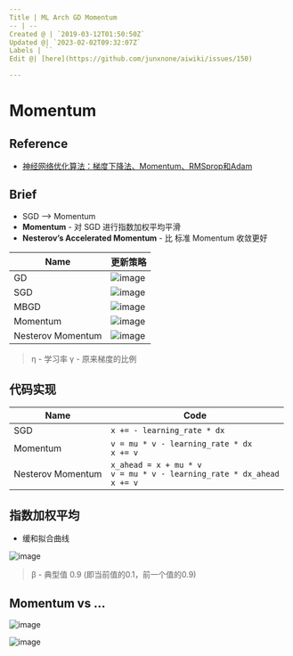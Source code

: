 ```yaml
---
Title | ML Arch GD Momentum
-- | --
Created @ | `2019-03-12T01:50:50Z`
Updated @| `2023-02-02T09:32:07Z`
Labels | ``
Edit @| [here](https://github.com/junxnone/aiwiki/issues/150)

---
```


# Momentum

## Reference

- [神经网络优化算法：梯度下降法、Momentum、RMSprop和Adam](https://www.cnblogs.com/jiaxblog/p/9695042.html)

## Brief

- SGD --> Momentum
- **Momentum** - 对 SGD 进行指数加权平均平滑
- **Nesterov’s Accelerated Momentum** - 比 标准 Momentum 收敛更好

Name | 更新策略
-- | --
GD | ![image](https://user-images.githubusercontent.com/2216970/113683034-55c49580-96f6-11eb-9d2d-0878b3d4d307.png)
SGD | ![image](https://user-images.githubusercontent.com/2216970/113683118-6d038300-96f6-11eb-9c34-c398b880b906.png)
MBGD | ![image](https://user-images.githubusercontent.com/2216970/113683212-85739d80-96f6-11eb-992f-17d702eb007d.png)
Momentum  | ![image](https://user-images.githubusercontent.com/2216970/113683774-28c4b280-96f7-11eb-8a77-85d632f3ec2f.png)
Nesterov Momentum | ![image](https://user-images.githubusercontent.com/2216970/113686504-e5b80e80-96f9-11eb-8e21-280a162f62ae.png)

> η - 学习率
> γ - 原来梯度的比例

## 代码实现

Name | Code 
-- | -- 
SGD | `x += - learning_rate * dx`
Momentum   |  `v = mu * v - learning_rate * dx`<br>`x += v`
Nesterov Momentum | `x_ahead = x + mu * v`<br>`v = mu * v - learning_rate * dx_ahead`<br>`x += v`





## 指数加权平均
- 缓和拟合曲线

![image](https://user-images.githubusercontent.com/2216970/113679881-d41f3880-96f2-11eb-926d-34f105ef8cbe.png)
> β - 典型值 0.9 (即当前值的0.1，前一个值的0.9)




## Momentum vs ...

![image](https://user-images.githubusercontent.com/2216970/54170647-72a82380-44b2-11e9-98ab-2973edceaa47.png)

![image](https://user-images.githubusercontent.com/2216970/113685798-33804700-96f9-11eb-97db-5ee4395456ae.png)

